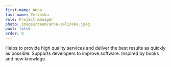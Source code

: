 ```yaml
---
first-name: Anna
last-name: Zelinska
role: Project manager
photo: images/team/anna-zelinska.jpeg
past: false
order: 0
---
```

Helps to provide high quality services and deliver the best results as quickly as possible. Supports developers to improve software. Inspired by books and new knowlege.
